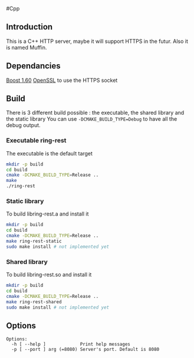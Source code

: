 #Cpp

## Introduction

This is a C++ HTTP server, maybe it will support HTTPS in the futur.
Also it is named Muffin.

## Dependancies

[Boost 1.60](http://www.boost.org)
[OpenSSL](https://www.openssl.org) to use the HTTPS socket

## Build

There is 3 different build possible : the executable, the shared library and the static library
You can use ```-DCMAKE_BUILD_TYPE=Debug``` to have all the debug output.

### Executable ring-rest
The executable is the default target
```sh
mkdir -p build
cd build
cmake -DCMAKE_BUILD_TYPE=Release ..
make
./ring-rest
```

### Static library
To build libring-rest.a and install it
```sh
mkdir -p build
cd build
cmake -DCMAKE_BUILD_TYPE=Release ..
make ring-rest-static
sudo make install # not implemented yet
```

### Shared library
To build libring-rest.so and install it
```sh
mkdir -p build
cd build
cmake -DCMAKE_BUILD_TYPE=Release ..
make ring-rest-shared
sudo make install # not implemented yet
```

## Options
```
Options:
  -h [ --help ]             Print help messages
  -p [ --port ] arg (=8080) Server's port. Default is 8080
```
